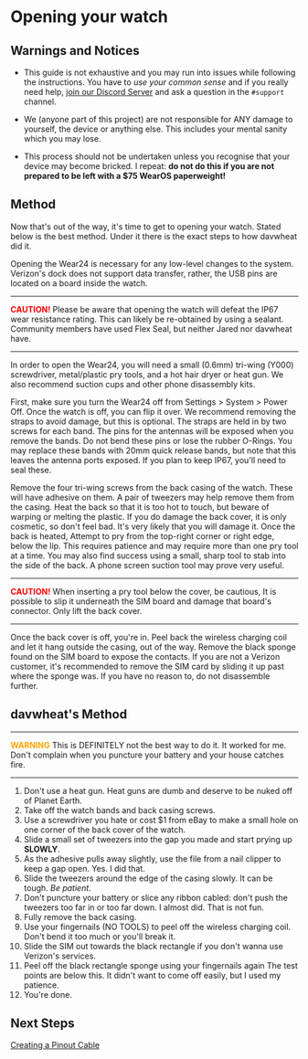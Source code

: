 # Opening your watch

## Warnings and Notices

- This guide is not exhaustive and you may run into issues while following the instructions. You have to _use your common sense_ and if you really need help, [join our Discord Server](https://discord.gg/pDWsFGY) and ask a question in the `#support` channel.

- We (anyone part of this project) are not responsible for ANY damage to yourself, the device or anything else. This includes your mental sanity which you may lose.

- This process should not be undertaken unless you recognise that your device may become bricked. I repeat: **do not do this if you are not prepared to be left with a \$75 WearOS paperweight!**

## Method

Now that's out of the way, it's time to get to opening your watch. Stated below is the best method. Under it there is the exact steps to how davwheat did it.

Opening the Wear24 is necessary for any low-level changes to the system. Verizon's dock does not support data transfer, rather, the USB pins are located on a board inside the watch.

---

<span style="color:red">**CAUTION!**</span>
Please be aware that opening the watch will defeat the IP67 wear resistance rating. This can likely be re-obtained by using a sealant. Community members have used Flex Seal, but neither Jared nor davwheat have.

---

In order to open the Wear24, you will need a small (0.6mm) tri-wing (Y000) screwdriver, metal/plastic pry tools, and a hot hair dryer or heat gun. We also recommend suction cups and other phone disassembly kits.

First, make sure you turn the Wear24 off from Settings > System > Power Off. Once the watch is off, you can flip it over. We recommend removing the straps to avoid damage, but this is optional. The straps are held in by two screws for each band. The pins for the antennas will be exposed when you remove the bands. Do not bend these pins or lose the rubber O-Rings. You may replace these bands with 20mm quick release bands, but note that this leaves the antenna ports exposed. If you plan to keep IP67, you'll need to seal these.

Remove the four tri-wing screws from the back casing of the watch. These will have adhesive on them. A pair of tweezers may help remove them from the casing. Heat the back so that it is too hot to touch, but beware of warping or melting the plastic. If you do damage the back cover, it is only cosmetic, so don't feel bad. It's very likely that you will damage it. Once the back is heated, Attempt to pry from the top-right corner or right edge, below the lip. This requires patience and may require more than one pry tool at a time. You may also find success using a small, sharp tool to stab into the side of the back. A phone screen suction tool may prove very useful.

---

<span style="color:red">**CAUTION!**</span>
When inserting a pry tool below the cover, be cautious, It is possible to slip it underneath the SIM board and damage that board's connector. Only lift the back cover.

---

Once the back cover is off, you're in. Peel back the wireless charging coil and let it hang outside the casing, out of the way. Remove the black sponge found on the SIM board to expose the contacts. If you are not a Verizon customer, it's recommended to remove the SIM card by sliding it up past where the sponge was. If you have no reason to, do not disassemble further.

## davwheat's Method

---

<span style="color:orange">**WARNING**</span>
This is DEFINITELY not the best way to do it. It worked for me. Don't complain when you puncture your battery and your house catches fire.

---

1. Don't use a heat gun. Heat guns are dumb and deserve to be nuked off of Planet Earth.
2. Take off the watch bands and back casing screws.
3. Use a screwdriver you hate or cost \$1 from eBay to make a small hole on one corner of the back cover of the watch.
4. Slide a small set of tweezers into the gap you made and start prying up **SLOWLY**.
5. As the adhesive pulls away slightly, use the file from a nail clipper to keep a gap open. Yes. I did that.
6. Slide the tweezers around the edge of the casing slowly. It can be tough. _Be patient_.
7. Don't puncture your battery or slice any ribbon cabled: don't push the tweezers too far in or too far down. I almost did. That is not fun.
8. Fully remove the back casing.
9. Use your fingernails (NO TOOLS) to peel off the wireless charging coil. Don't bend it too much or you'll break it.
10. Slide the SIM out towards the black rectangle if you don't wanna use Verizon's services.
11. Peel off the black rectangle sponge using your fingernails again The test points are below this. It didn't want to come off easily, but I used my patience.
12. You're done.

## Next Steps

[Creating a Pinout Cable](/wiki/Creating_a_Pinout_Cable)
